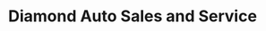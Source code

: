 ---
title: "Diamond Auto Sales and Service"
url: /norwich/diamond-auto-sales-and-service/
shop: car
---